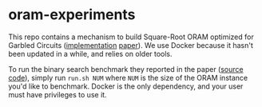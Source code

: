 oram-experiments
================

This repo contains a mechanism to build Square-Root ORAM optimized for Garbled Circuits
([implementation](https://github.com/samee/sqrtOram)
[paper](https://www.cs.umd.edu/~jkatz/papers/sqoram.pdf)).
We use Docker because it hasn't been updated in a while, and relies on older tools.

To run the binary search benchmark they reported in the paper ([source
code](https://github.com/samee/sqrtOram/blob/master/bench/search.c)), 
simply run `run.sh NUM` where `NUM` is the size of the ORAM instance you'd like to
benchmark. Docker is the only dependency, and your user must have privileges to use it.
